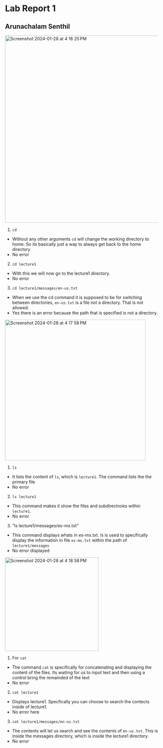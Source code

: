 # Lab Report 1
## **Arunachalam Senthil**

<img width="616" alt="Screenshot 2024-01-28 at 4 16 25 PM" src="https://github.com/ArunanSS/cse15l-lab-reports/assets/83483462/bc4a7c13-eeb2-4180-9b47-5a6f5c752f4d">


1. `cd`
- Without any other arguments `cd` will change the working directory to home. So its basically just a way to always get back to the home directory
- No error

2. `cd lecture1`
- With this we will now go to the lecture1 directory. 
- No error

3. `cd lecture1/messages/en-us.txt`
- When we use the cd command it is supposed to be for switching between directories, `en-us.txt` is a file not a directory. That is not allowed.
- Yes there is an error because the path that is specified is not a directory.


<img width="463" alt="Screenshot 2024-01-28 at 4 17 58 PM" src="https://github.com/ArunanSS/cse15l-lab-reports/assets/83483462/6915b64b-dc18-4fa4-a47d-0c274c877465">


1. `ls`
- It lists the content of `ls`, which is `lecture1`. The command lists the the primary file
- No error

2. `ls lecture1`
- This command makes it show the files and subdirectroies within `lecture1`.
- No error

3. "ls lecture1/messages/es-mx.txt"
- This command displays whats in es-mx.txt. ls is used to specifically display the information in file `es-ms.txt` within the path of `lecture1/messages`
- No error displayed


<img width="308" alt="Screenshot 2024-01-28 at 4 18 58 PM" src="https://github.com/ArunanSS/cse15l-lab-reports/assets/83483462/647bba2f-88e6-4cca-8009-e79c3d1d3f70">



1. For `cat`
- The command `cat` is specifically for concatenating and displaying the content of the files. Its waiting for us to input text and then using a control bring the remainded of the text
-  No error

2. `cat lecture1`
- Displays lecture1. Specfically you can choose to search the contects inside of lecture1.
- No error here

3. `cat lecture1/messages/en-us.txt`
- The contents will let us search and see the contents of `en-us.txt`. This is inside the messages directory, which is inside the lecture1 directory.
- No error
